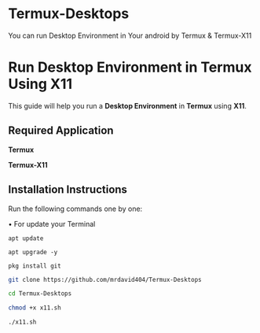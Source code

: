 # Termux-Desktops
You can run Desktop Environment in Your android by Termux &amp; Termux-X11

# Run Desktop Environment in Termux Using X11  

This guide will help you run a **Desktop Environment** in **Termux** using **X11**.  

## Required Application
**Termux**

**Termux-X11**

## Installation Instructions  

Run the following commands one by one:  

• For update your Terminal 
```
apt update

apt upgrade -y

pkg install git
```



```bash
git clone https://github.com/mrdavid404/Termux-Desktops

cd Termux-Desktops

chmod +x x11.sh

./x11.sh
